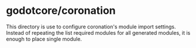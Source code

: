 # godotcore/coronation

This directory is use to configure coronation's module import settings.
<br>
Instead of repeating the list required modules for all generated modules, it is enough to place single module.
